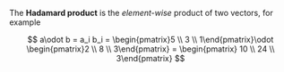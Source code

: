 The **Hadamard product** is the *element-wise* product of two vectors, for example

$$ a\odot b = a_i b_i = \begin{pmatrix}5 \\ 3 \\ 1\end{pmatrix}\odot \begin{pmatrix}2 \\ 8 \\ 3\end{pmatrix} = \begin{pmatrix} 10 \\ 24 \\ 3\end{pmatrix} $$